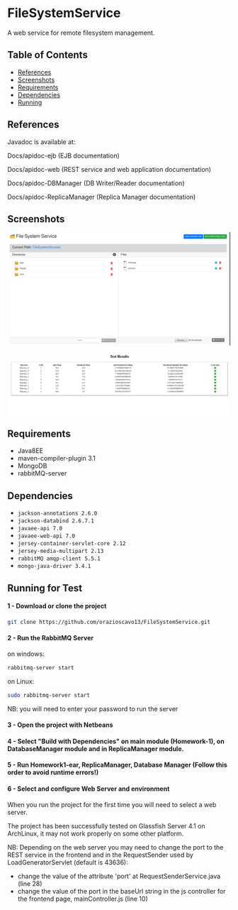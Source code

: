 # FileSystemService
A web service for remote filesystem management.

## Table of Contents

- [References](#references)
- [Screenshots](#screenshots)
- [Requirements](#requirements)
- [Dependencies](#dependencies)
- [Running](#running-for-test)



## References

Javadoc is available at:

Docs/apidoc-ejb (EJB documentation)

Docs/apidoc-web  (REST service and web application documentation)

Docs/apidoc-DBManager  (DB Writer/Reader documentation)

Docs/apidoc-ReplicaManager  (Replica Manager documentation)



## Screenshots
![screenshot](screenshots/1.png)


![screenshot](screenshots/2.png)



## Requirements

- Java8EE
- maven-compiler-plugin 3.1
- MongoDB
- rabbitMQ-server


## Dependencies

- `jackson-annotations 2.6.0`
- `jackson-databind 2.6.7.1`
- `javaee-api 7.0`
- `javaee-web-api 7.0`
- `jersey-container-servlet-core 2.12`
- `jersey-media-multipart 2.13`
- `rabbitMQ amqp-client 5.5.1`
- `mongo-java-driver 3.4.1`



## Running for Test

#### 1 - Download or clone the project
```bash
git clone https://github.com/orazioscavo13/FileSystemService.git
```

#### 2 - Run the RabbitMQ Server
on windows:
```bash
rabbitmq-server start
```
on Linux:
```bash
sudo rabbitmq-server start
```
NB: you will need to enter your password to run the server



#### 3 - Open the project with Netbeans
#### 4 - Select "Build with Dependencies" on main module (Homework-1), on DatabaseManager module and in ReplicaManager module.
#### 5 - Run Homework1-ear, ReplicaManager, Database Manager (Follow this order to avoid runtime errors!)


#### 6 - Select and configure Web Server and environment
When you run the project for the first time you will need to select a web server. 

The project has been successfully tested on Glassfish Server 4.1 on ArchLinux, it may not work properly on some other platform.


NB: Depending on the web server you may need to change the port to the REST service in the frontend and in the RequestSender used by LoadGeneratorServlet (default is 43636):

- change the value of the attribute 'port' at RequestSenderService.java (line 28)
- change the value of the port in the baseUrl string in the js controller for the frontend page, mainController.js (line 10)
